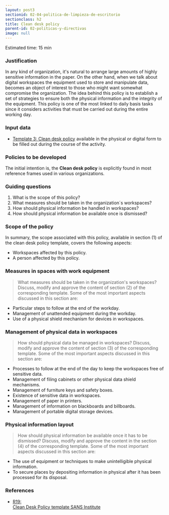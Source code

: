 ```yaml
---
layout: post3
sectionid: 02-04-politica-de-limpieza-de-escritorio
sectionclass: h2
title: Clean desk policy
parent-id: 02-politicas-y-directivas
image: null
---
```

Estimated time: 15 min

### Justification
In any kind of organization, it's natural to arrange large amounts of highly sensitive information in the paper. On the other hand, when we talk about digital workspaces the equipment used to store and manipulate data, becomes an object of interest to those who might want somewhat compromise the organization. The idea behind this policy is to establish a set of strategies to ensure both the physical information and the integrity of the equipment. This policy is one of the most linked to daily basis tasks since it considers activities that must be carried out during the entire working day.

### Input data
* [Template 3: Clean desk policy](https://sdamanual.org/es/plantillas/p3) available in the physical or digital form to be filled out during the course of the activity.

### Policies to be developed
The initial intention is, the **Clean desk policy**  is explicitly found in most reference frames used in various organizations.

### Guiding questions
1. What is the scope of this policy?
2. What measures should be taken in the organization´s workspaces?
3. How should physical information be handled in workspaces?
4. How should physical information be available once is dismissed?


### Scope of the policy
In summary, the scope associated with this policy, available in section (1) of the clean desk policy template, covers the following aspects:
* Workspaces affected by this policy.
* A person affected by this policy.

### Measures in spaces with work equipment
> What measures should be taken in the organization's workspaces?
Discuss, modify and approve the content of section (2) of the corresponding template. Some of the most important aspects discussed in this section are:
* Particular steps to follow at the end of the workday.
* Management of unattended equipment during the workday.
* Use of a physical shield mechanism for devices in workspaces.

### Management of physical data in workspaces
> How should physical data be managed in workspaces?
Discuss, modify and approve the content of section (3) of the corresponding template. Some of the most important aspects discussed in this section are:

* Processes to follow at the end of the day to keep the workspaces free of sensitive data.
* Management of filing cabinets or other physical data shield mechanisms.
* Management of furniture keys and safety boxes.
* Existence of sensitive data in workspaces.
* Management of paper in printers.
* Management of information on blackboards and billboards.
* Management of portable digital storage devices.

### Physical information layout
> How should physical information be available once it has to be dismissed?
Discuss, modify and approve the content in the section (4) of the corresponding template. Some of the most important aspects discussed in this section are:

* The use of equipment or techniques to make unintelligible physical information.
* To secure places by depositing information in physical after it has been processed for its disposal.

### References

<ul class="ref-ul">

<li><a target="_blank" href="https://www.sans.org/security-resources/policies/general/pdf/clean-desk-policy"><div class="ref-1">R19: </div>Clean Desk Policy template SANS Institute</a>

</li>

</ul>
